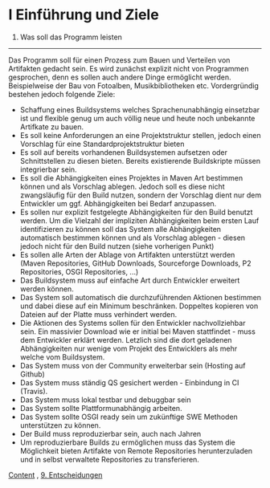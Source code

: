 I Einführung und Ziele
===========================

1. Was soll das Programm leisten
--------------------------------
Das Programm soll für einen Prozess zum Bauen und Verteilen von Artifakten
gedacht sein. Es wird zunächst explizit nicht von Programmen gesprochen, denn 
es sollen auch andere Dinge ermöglicht werden. Beispielweise der Bau von 
Fotoalben, Musikbibliotheken etc. Vordergründig bestehen jedoch folgende Ziele:

+ Schaffung eines Buildsystems welches Sprachenunabhängig einsetzbar ist 
und flexible genug um auch völlig neue und heute noch unbekannte Artifkate zu 
bauen.
+ Es soll keine Anforderungen an eine Projektstruktur stellen, jedoch einen
Vorschlag für eine Standardprojektstruktur bieten
+ Es soll auf bereits vorhandenen Buildsystemen aufsetzen oder Schnittstellen 
zu diesen bieten. Bereits existierende Buildskripte müssen integrierbar sein.
+ Es soll die Abhängigkeiten eines Projektes in Maven Art bestimmen können und 
als Vorschlag ablegen. Jedoch soll es diese nicht zwangsläufig für den Build
nutzen, sondern der Vorschlag dient nur dem Entwickler um ggf. Abhängigkeiten
bei Bedarf anzupassen.
+ Es sollen nur explizit festgelegte Abhängigkeiten für den Build benutzt werden.
Um die Vielzahl der impliziten Abhängigkeiten beim ersten Lauf identifizieren 
zu können soll das System alle Abhängigkeiten automatisch bestimmen können und 
als Vorschlag ablegen - diesen jedoch nicht für den Build nutzen (siehe
vorherigen Punkt)
+ Es sollen alle Arten der Ablage von Artifakten unterstützt werden (Maven 
Repositories, GitHub Downloads, Sourceforge Downloads, P2 Repositories, OSGI 
Repositories, ...)
+ Das Buildsystem muss auf einfache Art durch Entwickler erweitert werden 
können.
+ Das System soll automatisch die durchzuführenden Aktionen bestimmen und dabei
diese auf ein Minimum beschränken. Doppeltes kopieren von Dateien auf der Platte 
muss verhindert werden. 
+ Die Aktionen des Systems sollen für den Entwickler nachvollziehbar sein. Ein 
massivier Download wie er initial bei Maven stattfindet - muss dem Entwickler 
erklärt werden. Letzlich sind die dort geladenen Abhängigkeiten nur wenige 
vom Projekt des Entwicklers als mehr welche vom Buildsystem.
+ Das System muss von der Community erweiterbar sein (Hosting auf Github)
+ Das System muss ständig QS gesichert werden - Einbindung in CI (Travis).
+ Das System muss lokal testbar und debuggbar sein
+ Das System sollte Plattformunabhängig arbeiten.
+ Das System sollte OSGI ready sein um zukünftige SWE Methoden unterstützen zu 
können.
+ Der Build muss reproduzierbar sein, auch nach Jahren
+ Um reproduzierbare Builds zu ermöglichen muss das System die Möglichkeit 
bieten Artifakte von Remote Repositories herunterzuladen und in selbst 
verwaltete Repositories zu transferieren.

[Content](index.md) , [9. Entscheidungen](9_Entscheidungen.md) 
